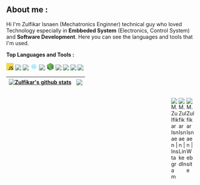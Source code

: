 ## **About me :**

Hi I'm Zulfikar Isnaen (Mechatronics Enginner) technical guy who loved Technology especially in **Embbeded System** (Electronics, Control System) and **Software Development**. Here you can see the languages and tools that I'm used.

**Top Languages and Tools :**

<code><img height="20" src="https://raw.githubusercontent.com/github/explore/80688e429a7d4ef2fca1e82350fe8e3517d3494d/topics/javascript/javascript.png"></code> 
<code><img height="20" src="https://raw.githubusercontent.com/jmnote/z-icons/master/svg/csharp.svg"></code> 
<code><img height="20" src="https://raw.githubusercontent.com/jmnote/z-icons/master/svg/ruby.svg"></code> 
<code><img height="20" src="https://raw.githubusercontent.com/github/explore/80688e429a7d4ef2fca1e82350fe8e3517d3494d/topics/react/react.png"></code> 
<code><img height="20" src="https://cdn.iconscout.com/icon/free/png-512/docker-226091.png"></code> 
<code><img height="20" src="https://raw.githubusercontent.com/github/explore/80688e429a7d4ef2fca1e82350fe8e3517d3494d/topics/nodejs/nodejs.png"></code> 
<code><img height="20" src="https://icon-library.com/images/ruby-on-rails-icon/ruby-on-rails-icon-29.jpg"></code> 
<code><img height="18" src="https://avatars.githubusercontent.com/u/133443?s=280&v=4"></code> 
<code><img height="20" src="https://raw.githubusercontent.com/jmnote/z-icons/master/svg/git.svg"></code> 
<code><img height="16" src="https://cdn.freelogovectors.net/wp-content/uploads/2019/02/Ros_logo.png"></code> 

| <a href="https://github.com/zulfikar4568"><img align="center" src="https://github-readme-stats.vercel.app/api?username=zulfikar4568&theme=buefy&show_icons=true&hide_border=true" alt="Zulfikar's github stats" /></a> | <a href="https://github.com/zulfikar4568"><img align="center" src="https://github-readme-stats.vercel.app/api/top-langs/?username=zulfikar4568&layout=compact&exclude_repo=bash-siemens-mes,inspection-asp,inspection-vb,LaserPrinting,PPAGUI,HIPOTGUI,FTGUI,VisualCheckingGUI,BackendGUI&langs_count=10&hide_border=true" /></a> |
| ------------- | ------------- |

</br>

<a href="https://vechr.site">
  <img align="right" alt="M. Zulfikar Isnaen | Website" width="21px" src="https://img.icons8.com/fluency/48/000000/domain.png"/>
</a>
<a href="https://www.linkedin.com/in/zulfikar-isnaen-5974121b6/">
  <img align="right" alt="M. Zulfikar Isnaen | LinkedIn" width="21px" src="https://img.icons8.com/fluency/48/000000/linkedin.png" />
</a>
<a href="https://www.instagram.com/robotik_barbar">
  <img align="right" alt="M. Zulfikar Isnaen | Instagram" width="20px" src="https://img.icons8.com/color/48/000000/instagram-new--v2.png" />
</a>
